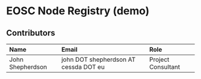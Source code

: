 # EOSC Node Registry (demo)

## Contributors

Name            | Email                     | Role
:---            | :---                      | :---
John Shepherdson  | john DOT shepherdson AT cessda DOT eu  |Project Consultant